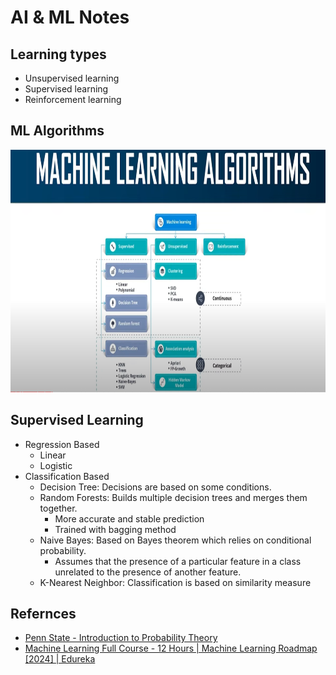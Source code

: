 # AI & ML Notes

## Learning types
- Unsupervised learning
- Supervised learning
- Reinforcement learning
## ML Algorithms

<p align="center">
  <img width="600" height="388" src="docs/images/ml_algorithms.png">
</p>

## Supervised Learning
- Regression Based
    - Linear
    - Logistic
- Classification Based
    - Decision Tree: Decisions are based on some conditions.
    - Random Forests: Builds multiple decision trees and merges them together.
        - More accurate and stable prediction
        - Trained with bagging method
    - Naive Bayes: Based on Bayes theorem which relies on conditional probability.
        - Assumes that the presence of a particular feature in a class unrelated to the presence of another feature.
    - K-Nearest Neighbor: Classification is based on similarity measure

## Refernces
- [Penn State - Introduction to Probability Theory](https://online.stat.psu.edu/stat414/)
- [Machine Learning Full Course - 12 Hours | Machine Learning Roadmap [2024] | Edureka](https://www.youtube.com/watch?v=N5fSpaaxoZc)
